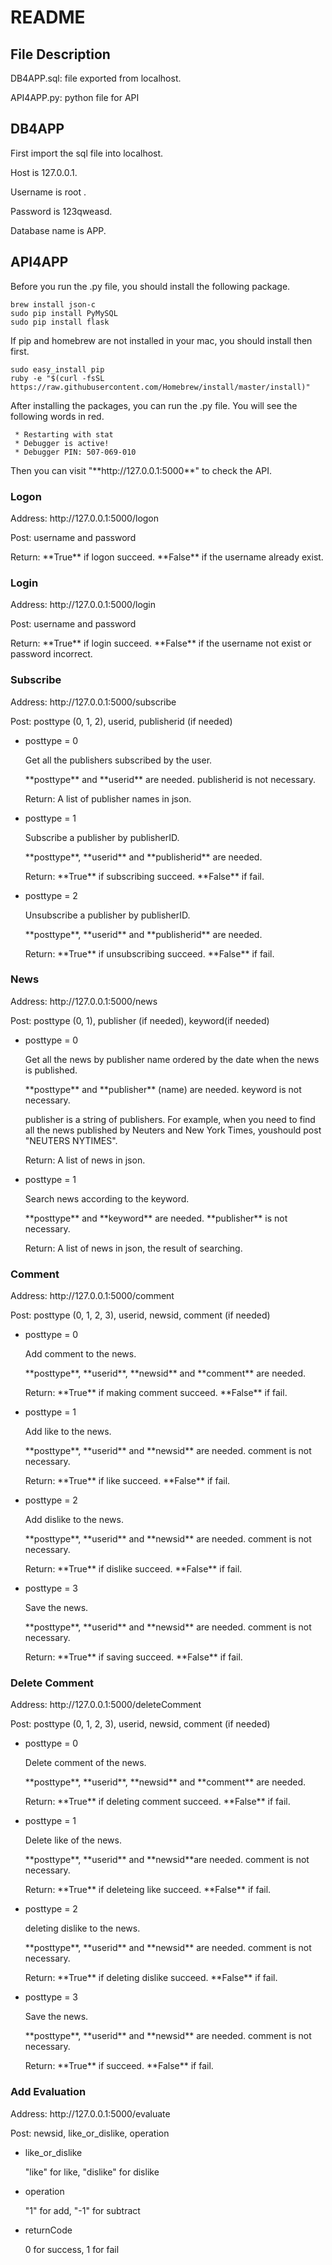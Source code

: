 <h1>README</h1>
<h2>File Description</h2>
<p>DB4APP.sql: file exported from localhost.</p>
<p>API4APP.py: python file for API</p>
<h2>DB4APP</h2>
<p>First import the sql file into localhost.</p>
<p>Host is 127.0.0.1.</p>
<p>Username is root .</p>
<p>Password is 123qweasd.</p>
<p>Database name is APP.</p>
<h2>API4APP</h2>
<p>Before you run the .py file, you should install the following package.</p>

	brew install json-c
	sudo pip install PyMySQL
	sudo pip install flask

<p>If pip and homebrew are not installed in your mac, you should install then first.</p>

	sudo easy_install pip
	ruby -e "$(curl -fsSL https://raw.githubusercontent.com/Homebrew/install/master/install)"

<p>After installing the packages, you can run the .py file. You will see the following words in red.</p>

	 * Restarting with stat
	 * Debugger is active!
	 * Debugger PIN: 507-069-010

 <p>Then you can visit "**http://127.0.0.1:5000**" to check the API.</p>
 <h3>Logon</h3>
 <p>Address: http://127.0.0.1:5000/logon</p>
 <p>Post: username and password</p>
 <p>Return: **True** if logon succeed. **False** if the username already exist.</p>

 <h3>Login</h3>
 <p>Address: http://127.0.0.1:5000/login</p>
 <p>Post: username and password</p>
 <p>Return: **True** if login succeed. **False** if the username not exist or password incorrect.</p>

 <h3>Subscribe</h3>
 <p>Address: http://127.0.0.1:5000/subscribe</p>
 <p>Post: posttype (0, 1, 2), userid, publisherid (if needed)</p>

 * posttype = 0
	 <p>Get all the publishers subscribed by the user. </p>
	 <p>**posttype** and **userid** are needed. publisherid is not necessary.</p>
	 <p>Return: A list of publisher names in json.</p>

* posttype = 1
	 <p>Subscribe a publisher by publisherID. </p>
	 <p>**posttype**, **userid** and **publisherid** are needed.</p>
	 <p>Return: **True** if subscribing succeed. **False** if fail.</p>
	 
* posttype = 2
	 <p>Unsubscribe a publisher by publisherID. </p>
	 <p>**posttype**, **userid** and **publisherid** are needed.</p>
	 <p>Return: **True** if unsubscribing succeed. **False** if fail.</p>

<h3>News</h3>
<p>Address: http://127.0.0.1:5000/news</p>
<p>Post: posttype (0, 1), publisher (if needed), keyword(if needed)</p>

* posttype = 0
	<p>Get all the news by publisher name ordered by the date when the news is published. </p>
	<p>**posttype** and **publisher** (name) are needed. keyword is not necessary.</p>
	<p>publisher is a string of publishers. For example, when you need to find all the news published by Neuters and New York Times, youshould post "NEUTERS NYTIMES".</p>
	<p>Return: A list of news in json.</p>

* posttype = 1
	<p>Search news according to the keyword. </p>
	<p>**posttype** and **keyword** are needed. **publisher** is not necessary.</p>
	<p>Return: A list of news in json, the result of searching.</p>

<h3>Comment</h3>
<p>Address: http://127.0.0.1:5000/comment</p>
<p>Post: posttype (0, 1, 2, 3), userid, newsid, comment (if needed)</p>

* posttype = 0
	<p>Add comment to the news.</p>
	<p>**posttype**, **userid**, **newsid** and **comment** are needed.</p>
	<p>Return: **True** if making comment succeed. **False** if fail.</p>

* posttype = 1
	<p>Add like to the news.</p>
	<p>**posttype**, **userid** and **newsid** are needed. comment is not necessary.</p>
	<p>Return: **True** if like succeed. **False** if fail.</p>

* posttype = 2
	<p>Add dislike to the news.</p>
	<p>**posttype**, **userid** and **newsid** are needed. comment is not necessary.</p>
	<p>Return: **True** if dislike succeed. **False** if fail.</p>

* posttype = 3
	<p>Save the news.</p>
	<p>**posttype**, **userid** and **newsid** are needed. comment is not necessary.</p>
	<p>Return: **True** if saving succeed. **False** if fail.</p>

<h3>Delete Comment</h3>
<p>Address: http://127.0.0.1:5000/deleteComment</p>
<p>Post: posttype (0, 1, 2, 3), userid, newsid, comment (if needed)</p>

* posttype = 0
	<p>Delete comment of the news.</p>
	<p>**posttype**, **userid**, **newsid** and **comment** are needed.</p>
	<p>Return: **True** if deleting comment succeed. **False** if fail.</p>

* posttype = 1
	<p>Delete like of the news.</p>
	<p>**posttype**, **userid** and **newsid**are needed. comment is not necessary.</p>
	<p>Return: **True** if deleteing like succeed. **False** if fail.</p>

* posttype = 2
	<p>deleting dislike to the news.</p>
	<p>**posttype**, **userid** and **newsid** are needed. comment is not necessary.</p>
	<p>Return: **True** if deleting dislike succeed. **False** if fail.</p>

* posttype = 3
	<p>Save the news.</p>
	<p>**posttype**, **userid** and **newsid** are needed. comment is not necessary.</p>
	<p>Return: **True** if succeed. **False** if fail.</p>

<h3>Add Evaluation</h3>
<p>Address: http://127.0.0.1:5000/evaluate</p>
<p>Post: newsid, like_or_dislike, operation</p>

* like\_or\_dislike
	<p>"like" for like, "dislike" for dislike

* operation
	<p>"1" for add, "-1" for subtract</p>

* returnCode
	<p>0 for success, 1 for fail</p>

